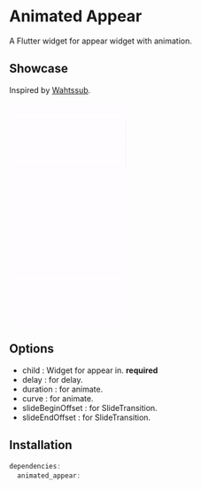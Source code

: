 # Animated Appear

A Flutter widget for appear widget with animation.

## Showcase

Inspired by [Wahtssub](https://whatssub.co/).

<img src="https://github.com/ChangJoo-Park/animated_appear/raw/main/example.gif" height=400 />

## Options

- child : <Widget>  Widget for appear in. **required**
- delay : <Duration> for delay.
- duration : <Duration> for animate.
- curve : <Curve> for animate.
- slideBeginOffset : <Offset> for SlideTransition.
- slideEndOffset : <Offset> for SlideTransition.

## Installation

```dart
dependencies:
  animated_appear:
```
